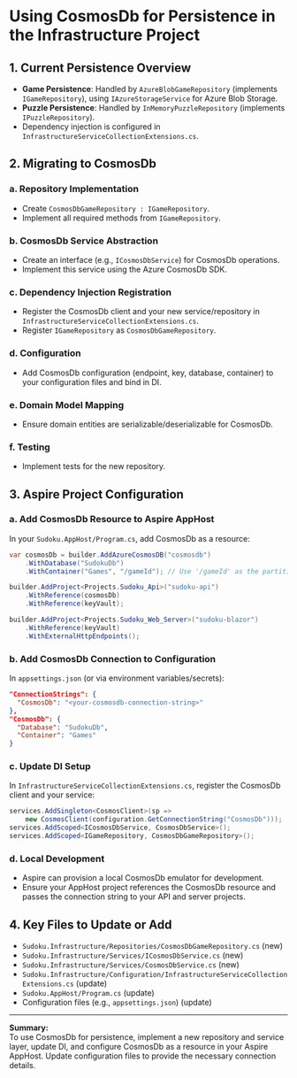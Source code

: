 # Using CosmosDb for Persistence in the Infrastructure Project

## 1. Current Persistence Overview

- **Game Persistence**: Handled by `AzureBlobGameRepository` (implements `IGameRepository`), using `IAzureStorageService` for Azure Blob Storage.
- **Puzzle Persistence**: Handled by `InMemoryPuzzleRepository` (implements `IPuzzleRepository`).
- Dependency injection is configured in `InfrastructureServiceCollectionExtensions.cs`.

## 2. Migrating to CosmosDb

### a. Repository Implementation

- Create `CosmosDbGameRepository : IGameRepository`.
- Implement all required methods from `IGameRepository`.

### b. CosmosDb Service Abstraction

- Create an interface (e.g., `ICosmosDbService`) for CosmosDb operations.
- Implement this service using the Azure CosmosDb SDK.

### c. Dependency Injection Registration

- Register the CosmosDb client and your new service/repository in `InfrastructureServiceCollectionExtensions.cs`.
- Register `IGameRepository` as `CosmosDbGameRepository`.

### d. Configuration

- Add CosmosDb configuration (endpoint, key, database, container) to your configuration files and bind in DI.

### e. Domain Model Mapping

- Ensure domain entities are serializable/deserializable for CosmosDb.

### f. Testing

- Implement tests for the new repository.

## 3. Aspire Project Configuration

### a. Add CosmosDb Resource to Aspire AppHost

In your `Sudoku.AppHost/Program.cs`, add CosmosDb as a resource:

```csharp
var cosmosDb = builder.AddAzureCosmosDB("cosmosdb")
    .WithDatabase("SudokuDb")
    .WithContainer("Games", "/gameId"); // Use '/gameId' as the partition key for efficient game lookups

builder.AddProject<Projects.Sudoku_Api>("sudoku-api")
    .WithReference(cosmosDb)
    .WithReference(keyVault);

builder.AddProject<Projects.Sudoku_Web_Server>("sudoku-blazor")
    .WithReference(keyVault)
    .WithExternalHttpEndpoints();
```

### b. Add CosmosDb Connection to Configuration

In `appsettings.json` (or via environment variables/secrets):

```json
"ConnectionStrings": {
  "CosmosDb": "<your-cosmosdb-connection-string>"
},
"CosmosDb": {
  "Database": "SudokuDb",
  "Container": "Games"
}
```

### c. Update DI Setup

In `InfrastructureServiceCollectionExtensions.cs`, register the CosmosDb client and your service:

```csharp
services.AddSingleton<CosmosClient>(sp =>
    new CosmosClient(configuration.GetConnectionString("CosmosDb")));
services.AddScoped<ICosmosDbService, CosmosDbService>();
services.AddScoped<IGameRepository, CosmosDbGameRepository>();
```

### d. Local Development

- Aspire can provision a local CosmosDb emulator for development.
- Ensure your AppHost project references the CosmosDb resource and passes the connection string to your API and server projects.

## 4. Key Files to Update or Add

- `Sudoku.Infrastructure/Repositories/CosmosDbGameRepository.cs` (new)
- `Sudoku.Infrastructure/Services/ICosmosDbService.cs` (new)
- `Sudoku.Infrastructure/Services/CosmosDbService.cs` (new)
- `Sudoku.Infrastructure/Configuration/InfrastructureServiceCollectionExtensions.cs` (update)
- `Sudoku.AppHost/Program.cs` (update)
- Configuration files (e.g., `appsettings.json`) (update)

---

**Summary:**  
To use CosmosDb for persistence, implement a new repository and service layer, update DI, and configure CosmosDb as a resource in your Aspire AppHost. Update configuration files to provide the necessary connection details.
